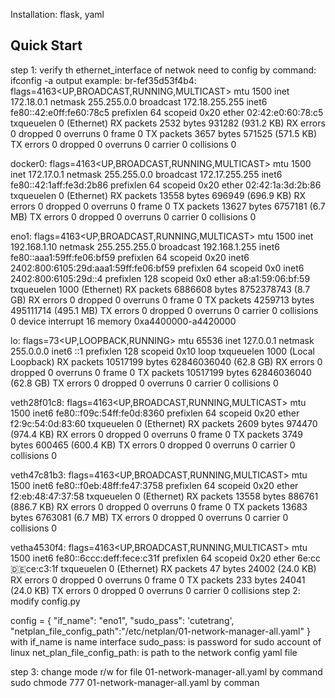 Installation:
flask,
yaml


## Quick Start
step 1: verify th ethernet_interface of netwok need to config by command:
ifconfig -a
output example:
br-fef35d53f4b4: flags=4163<UP,BROADCAST,RUNNING,MULTICAST>  mtu 1500
        inet 172.18.0.1  netmask 255.255.0.0  broadcast 172.18.255.255
        inet6 fe80::42:e0ff:fe60:78c5  prefixlen 64  scopeid 0x20<link>
        ether 02:42:e0:60:78:c5  txqueuelen 0  (Ethernet)
        RX packets 2532  bytes 931282 (931.2 KB)
        RX errors 0  dropped 0  overruns 0  frame 0
        TX packets 3657  bytes 571525 (571.5 KB)
        TX errors 0  dropped 0 overruns 0  carrier 0  collisions 0

docker0: flags=4163<UP,BROADCAST,RUNNING,MULTICAST>  mtu 1500
        inet 172.17.0.1  netmask 255.255.0.0  broadcast 172.17.255.255
        inet6 fe80::42:1aff:fe3d:2b86  prefixlen 64  scopeid 0x20<link>
        ether 02:42:1a:3d:2b:86  txqueuelen 0  (Ethernet)
        RX packets 13558  bytes 696949 (696.9 KB)
        RX errors 0  dropped 0  overruns 0  frame 0
        TX packets 13627  bytes 6757181 (6.7 MB)
        TX errors 0  dropped 0 overruns 0  carrier 0  collisions 0

eno1: flags=4163<UP,BROADCAST,RUNNING,MULTICAST>  mtu 1500
        inet 192.168.1.10  netmask 255.255.255.0  broadcast 192.168.1.255
        inet6 fe80::aaa1:59ff:fe06:bf59  prefixlen 64  scopeid 0x20<link>
        inet6 2402:800:6105:29d:aaa1:59ff:fe06:bf59  prefixlen 64  scopeid 0x0<global>
        inet6 2402:800:6105:29d::4  prefixlen 128  scopeid 0x0<global>
        ether a8:a1:59:06:bf:59  txqueuelen 1000  (Ethernet)
        RX packets 6886608  bytes 8752378743 (8.7 GB)
        RX errors 0  dropped 0  overruns 0  frame 0
        TX packets 4259713  bytes 495111714 (495.1 MB)
        TX errors 0  dropped 0 overruns 0  carrier 0  collisions 0
        device interrupt 16  memory 0xa4400000-a4420000  

lo: flags=73<UP,LOOPBACK,RUNNING>  mtu 65536
        inet 127.0.0.1  netmask 255.0.0.0
        inet6 ::1  prefixlen 128  scopeid 0x10<host>
        loop  txqueuelen 1000  (Local Loopback)
        RX packets 10517199  bytes 62846036040 (62.8 GB)
        RX errors 0  dropped 0  overruns 0  frame 0
        TX packets 10517199  bytes 62846036040 (62.8 GB)
        TX errors 0  dropped 0 overruns 0  carrier 0  collisions 0

veth28f01c8: flags=4163<UP,BROADCAST,RUNNING,MULTICAST>  mtu 1500
        inet6 fe80::f09c:54ff:fe0d:8360  prefixlen 64  scopeid 0x20<link>
        ether f2:9c:54:0d:83:60  txqueuelen 0  (Ethernet)
        RX packets 2609  bytes 974470 (974.4 KB)
        RX errors 0  dropped 0  overruns 0  frame 0
        TX packets 3749  bytes 600465 (600.4 KB)
        TX errors 0  dropped 0 overruns 0  carrier 0  collisions 0

veth47c81b3: flags=4163<UP,BROADCAST,RUNNING,MULTICAST>  mtu 1500
        inet6 fe80::f0eb:48ff:fe47:3758  prefixlen 64  scopeid 0x20<link>
        ether f2:eb:48:47:37:58  txqueuelen 0  (Ethernet)
        RX packets 13558  bytes 886761 (886.7 KB)
        RX errors 0  dropped 0  overruns 0  frame 0
        TX packets 13683  bytes 6763081 (6.7 MB)
        TX errors 0  dropped 0 overruns 0  carrier 0  collisions 0

vetha4530f4: flags=4163<UP,BROADCAST,RUNNING,MULTICAST>  mtu 1500
        inet6 fe80::6ccc:deff:fece:c31f  prefixlen 64  scopeid 0x20<link>
        ether 6e:cc:de:ce:c3:1f  txqueuelen 0  (Ethernet)
        RX packets 47  bytes 24002 (24.0 KB)
        RX errors 0  dropped 0  overruns 0  frame 0
        TX packets 233  bytes 24041 (24.0 KB)
        TX errors 0  dropped 0 overruns 0  carrier 0  collisions 
step 2: modify config.py

config = {
    "if_name": "eno1",
    "sudo_pass": 'cutetrang',
    "netplan_file_config_path":"/etc/netplan/01-network-manager-all.yaml"
}
with if_name is name interface
sudo_pass: is password for sudo account of linux
net_plan_file_config_path: is path to the network config yaml file 

step 3: change mode r/w for file 01-network-manager-all.yaml by command
sudo chmode 777  01-network-manager-all.yaml by comman



